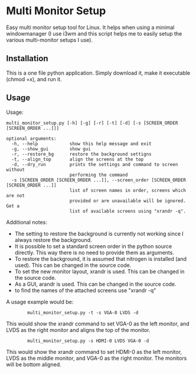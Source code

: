 Multi Monitor Setup
===================

Easy multi monitor setup tool for Linux. It helps when using a minimal windowmanager (I use i3wm and this script helps me to easily setup the various multi-monitor setups I use).

Installation
------------

This is a one file python application. Simply download it, make it executable
(chmod +x), and run it.

Usage
-----
Usage:
```
multi_monitor_setup.py [-h] [-g] [-r] [-t] [-d] [-s [SCREEN_ORDER [SCREEN_ORDER ...]]]

optional arguments:
  -h, --help            show this help message and exit
  -g, --show_gui        show gui
  -r, --restore_bg      restore the background settigns
  -t, --align_top       align the screens at the top
  -d, --dry_run         prints the settings and command to screen without
                        performing the command
  -s [SCREEN_ORDER [SCREEN_ORDER ...]], --screen_order [SCREEN_ORDER [SCREEN_ORDER ...]]
                        list of screen names in order, screens which are not
                        provided or are unavailable will be ignored. Get a
                        list of available screens using "xrandr -q".
```
Additional notes:
- The setting to restore the background is currently not working since I always restore the background.
- It is possible to set a standard screen order in the python source directly. This way there is no need to provide them as arguments.
- To restore the background, it is assumed that nitrogen is installed (and used). This can be changed in the source code.
- To set the new monitor layout, xrandr is used. This can be changed in the source code.
- As a GUI, arandr is used. This can be changed in the source code.
- to find the names of the attached screens use "xrandr -q"

A usage example would be:
```
        multi_monitor_setup.py -t -s VGA-0 LVDS -d
```
This would show the xrandr command to set VGA-0 as the left monitor, and LVDS as the right monitor and aligns the top of the monitor.
```
        multi_monitor_setup.py -s HDMI-0 LVDS VGA-0 -d
```
This would show the xrandr command to set HDMI-0 as the left monitor, LVDS as the middle monitor, and VGA-0 as the right monitor. The monitors will be bottom aligned.
